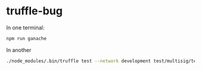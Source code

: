 # truffle-bug

In one terminal:

```bash
npm run ganache
```

In another

```bash
./node_modules/.bin/truffle test --network development test/multisig/testMultiSig.js
```
